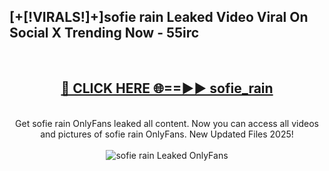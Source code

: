 <h2>[+[!VIRALS!]+]sofie rain Leaked Video Viral On Social X Trending Now - 55irc</h2>
<br>
<div align="center">
<h2><a href="https://libra.edu.pl?sofie_rain" rel="nofollow">🔴 CLICK HERE 🌐==►► sofie_rain</a></h2>
<br>
Get sofie rain OnlyFans leaked all content. Now you can access all videos and pictures of sofie rain OnlyFans. New Updated Files 2025!
<br>
<br>
<a href="https://libra.edu.pl?sofie_rain" rel="nofollow" data-target="animated-image.originalLink"><img src="https://i.ibb.co.com/WyWwxjT/player-gif2.gif" alt="sofie rain Leaked OnlyFans" style="max-width: 100%; display: inline-block;" data-target="animated-image.originalImage"></a>
</div>
<br>